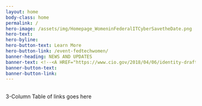 ```yaml
---
layout: home
body-class: home
permalink: /
hero-image: /assets/img/Homepage_WomeninFederalITCyberSavetheDate.png
hero-text: 
hero-byline: 
hero-button-text: Learn More
hero-button-link: /event-fedtechwomen/
banner-heading: NEWS AND UPDATES
banner-text: <!--<A HREF="https://www.cio.gov/2018/04/06/identity-draft/">Strengthening the Cybersecurity of Federal Agencies through Improved Identity, Credential, and Access Management (ICAM) <br>--><A HREF="https://www.cio.gov/2018/03/15/innovation-sandbox-launch/">READ THE LATEST FROM THE CIO COMMUNITY</A>
banner-button-text: 
banner-button-link: 
---
```

## 
3-Column Table of links goes here

